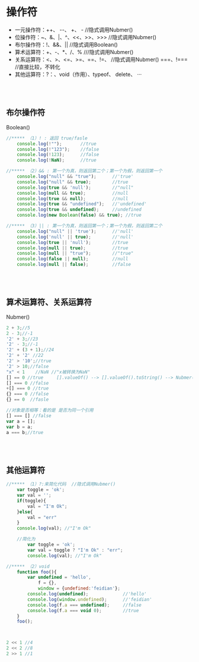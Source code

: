 # 操作符

- 一元操作符：++、 --、 +、 -     				 //隐式调用Nubmer()
- 位操作符：~、&、|、^、<<、>>、>>>				 //隐式调用Nubmer()
- 布尔操作符：!、&&、||      					 //隐式调用Boolean()
- 算术运算符：+、-、*、/、%						 ///隐式调用Nubmer()
- 关系运算符：<、>、<=、>=、==、!=、	 		 //隐式调用Nubmer()
			  ===、!===  //直接比较，不转化
- 其他运算符：?：、void（作用）、typeof、 delete、   ···

<br><br>
	
## 布尔操作符
	
Boolean()
```js
//***** （1）! : 返回 true/fasle
	console.log(!"");		//true
	console.log(!"123");	//false
	console.log(!123);		//false
	console.log(!NaN);		//true

//***** （2）&& : 第一个为真，则返回第二个；第一个为假，则返回第一个
	console.log("null" && "true"); 		//'true'
	console.log("null" && true);   		//true
	console.log(true && 'null');   		//"null"
	console.log(null && true);	   		//null
	console.log(true && null);			//null
	console.log(true && "undefined");   //'undefined'
	console.log(true && undefined);		//undefined
	console.log(new Boolean(false) && true); //true

//***** （3）|| : 第一个为真，则返回第一个；第一个为假，则返回第二个
	console.log("null" || 'true');		//'null'
	console.log('null' || true);		//'null'
	console.log(true || 'null');		//true
	console.log(null || true);			//true
	console.log(null || "true");		//"true"
	console.log(false || null);			//null
	console.log(null || false);			//false
```

<br><br>
	
## 算术运算符、关系运算符
Nubmer()
```js
2 + 3;//5
2 - 3;//-1
'2' + 3;//23
'2' - 3;//-1
'2' + (3 + 1);//24
'2' + '2' //22
'2' > '10';//true
'2' > 10;//false
"x" < 1    //NaN //"x被转换为NaN"
[] == 0 //true     [].valueOf() --> [].valueOf().toString() --> Nubmer([].valueOf().toString())
[] === 0 //false
+[] === 0 //true
{} === 0 //false
{} == 0  //fasle 

//对象是否相等：看的是 是否为同一个引用
[] === [] //false
var a = [];
var b = a;
a === b;//true
```
<br><br>
	
## 其他运算符

```js
//***** （1）?:来简化代码  //隐式调用Nubmer()
	var toggle = 'ok';  
	var val = '';
	if(toggle){
		val = "I'm Ok";
	}else{
		val = "err"
	}
	console.log(val); //"I'm Ok"

	//简化为
		var toggle = 'ok';  
		var val = toggle ? "I'm Ok" : "err";
		console.log(val); //"I'm Ok"

//***** （2）void
	function foo(){
		var undefined = 'hello',
			f = {},
			window = {undefined:'feidian'};
		console.log(undefined);				//'hello'
		console.log(window.undefined);		//'feidian'
		console.log(f.a === undefined);		//false
		console.log(f.a === void 0);		//true
	}
	foo();



2 << 1 //4
2 << 2 //8 
2 >> 1 //1
```
